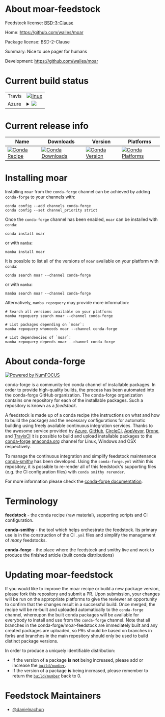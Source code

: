 About moar-feedstock
====================

Feedstock license: [BSD-3-Clause](https://github.com/conda-forge/moar-feedstock/blob/main/LICENSE.txt)

Home: https://github.com/walles/moar

Package license: BSD-2-Clause

Summary: Nice to use pager for humans

Development: https://github.com/walles/moar

Current build status
====================


<table><tr>
    <td>Travis</td>
    <td>
      <a href="https://app.travis-ci.com/conda-forge/moar-feedstock">
        <img alt="linux" src="https://img.shields.io/travis/com/conda-forge/moar-feedstock/main.svg?label=Linux">
      </a>
    </td>
  </tr>
    
  <tr>
    <td>Azure</td>
    <td>
      <details>
        <summary>
          <a href="https://dev.azure.com/conda-forge/feedstock-builds/_build/latest?definitionId=23881&branchName=main">
            <img src="https://dev.azure.com/conda-forge/feedstock-builds/_apis/build/status/moar-feedstock?branchName=main">
          </a>
        </summary>
        <table>
          <thead><tr><th>Variant</th><th>Status</th></tr></thead>
          <tbody><tr>
              <td>linux_64</td>
              <td>
                <a href="https://dev.azure.com/conda-forge/feedstock-builds/_build/latest?definitionId=23881&branchName=main">
                  <img src="https://dev.azure.com/conda-forge/feedstock-builds/_apis/build/status/moar-feedstock?branchName=main&jobName=linux&configuration=linux%20linux_64_" alt="variant">
                </a>
              </td>
            </tr><tr>
              <td>linux_aarch64</td>
              <td>
                <a href="https://dev.azure.com/conda-forge/feedstock-builds/_build/latest?definitionId=23881&branchName=main">
                  <img src="https://dev.azure.com/conda-forge/feedstock-builds/_apis/build/status/moar-feedstock?branchName=main&jobName=linux&configuration=linux%20linux_aarch64_" alt="variant">
                </a>
              </td>
            </tr><tr>
              <td>linux_ppc64le</td>
              <td>
                <a href="https://dev.azure.com/conda-forge/feedstock-builds/_build/latest?definitionId=23881&branchName=main">
                  <img src="https://dev.azure.com/conda-forge/feedstock-builds/_apis/build/status/moar-feedstock?branchName=main&jobName=linux&configuration=linux%20linux_ppc64le_" alt="variant">
                </a>
              </td>
            </tr><tr>
              <td>osx_64</td>
              <td>
                <a href="https://dev.azure.com/conda-forge/feedstock-builds/_build/latest?definitionId=23881&branchName=main">
                  <img src="https://dev.azure.com/conda-forge/feedstock-builds/_apis/build/status/moar-feedstock?branchName=main&jobName=osx&configuration=osx%20osx_64_" alt="variant">
                </a>
              </td>
            </tr><tr>
              <td>osx_arm64</td>
              <td>
                <a href="https://dev.azure.com/conda-forge/feedstock-builds/_build/latest?definitionId=23881&branchName=main">
                  <img src="https://dev.azure.com/conda-forge/feedstock-builds/_apis/build/status/moar-feedstock?branchName=main&jobName=osx&configuration=osx%20osx_arm64_" alt="variant">
                </a>
              </td>
            </tr><tr>
              <td>win_64</td>
              <td>
                <a href="https://dev.azure.com/conda-forge/feedstock-builds/_build/latest?definitionId=23881&branchName=main">
                  <img src="https://dev.azure.com/conda-forge/feedstock-builds/_apis/build/status/moar-feedstock?branchName=main&jobName=win&configuration=win%20win_64_" alt="variant">
                </a>
              </td>
            </tr>
          </tbody>
        </table>
      </details>
    </td>
  </tr>
</table>

Current release info
====================

| Name | Downloads | Version | Platforms |
| --- | --- | --- | --- |
| [![Conda Recipe](https://img.shields.io/badge/recipe-moar-green.svg)](https://anaconda.org/conda-forge/moar) | [![Conda Downloads](https://img.shields.io/conda/dn/conda-forge/moar.svg)](https://anaconda.org/conda-forge/moar) | [![Conda Version](https://img.shields.io/conda/vn/conda-forge/moar.svg)](https://anaconda.org/conda-forge/moar) | [![Conda Platforms](https://img.shields.io/conda/pn/conda-forge/moar.svg)](https://anaconda.org/conda-forge/moar) |

Installing moar
===============

Installing `moar` from the `conda-forge` channel can be achieved by adding `conda-forge` to your channels with:

```
conda config --add channels conda-forge
conda config --set channel_priority strict
```

Once the `conda-forge` channel has been enabled, `moar` can be installed with `conda`:

```
conda install moar
```

or with `mamba`:

```
mamba install moar
```

It is possible to list all of the versions of `moar` available on your platform with `conda`:

```
conda search moar --channel conda-forge
```

or with `mamba`:

```
mamba search moar --channel conda-forge
```

Alternatively, `mamba repoquery` may provide more information:

```
# Search all versions available on your platform:
mamba repoquery search moar --channel conda-forge

# List packages depending on `moar`:
mamba repoquery whoneeds moar --channel conda-forge

# List dependencies of `moar`:
mamba repoquery depends moar --channel conda-forge
```


About conda-forge
=================

[![Powered by
NumFOCUS](https://img.shields.io/badge/powered%20by-NumFOCUS-orange.svg?style=flat&colorA=E1523D&colorB=007D8A)](https://numfocus.org)

conda-forge is a community-led conda channel of installable packages.
In order to provide high-quality builds, the process has been automated into the
conda-forge GitHub organization. The conda-forge organization contains one repository
for each of the installable packages. Such a repository is known as a *feedstock*.

A feedstock is made up of a conda recipe (the instructions on what and how to build
the package) and the necessary configurations for automatic building using freely
available continuous integration services. Thanks to the awesome service provided by
[Azure](https://azure.microsoft.com/en-us/services/devops/), [GitHub](https://github.com/),
[CircleCI](https://circleci.com/), [AppVeyor](https://www.appveyor.com/),
[Drone](https://cloud.drone.io/welcome), and [TravisCI](https://travis-ci.com/)
it is possible to build and upload installable packages to the
[conda-forge](https://anaconda.org/conda-forge) [anaconda.org](https://anaconda.org/)
channel for Linux, Windows and OSX respectively.

To manage the continuous integration and simplify feedstock maintenance
[conda-smithy](https://github.com/conda-forge/conda-smithy) has been developed.
Using the ``conda-forge.yml`` within this repository, it is possible to re-render all of
this feedstock's supporting files (e.g. the CI configuration files) with ``conda smithy rerender``.

For more information please check the [conda-forge documentation](https://conda-forge.org/docs/).

Terminology
===========

**feedstock** - the conda recipe (raw material), supporting scripts and CI configuration.

**conda-smithy** - the tool which helps orchestrate the feedstock.
                   Its primary use is in the construction of the CI ``.yml`` files
                   and simplify the management of *many* feedstocks.

**conda-forge** - the place where the feedstock and smithy live and work to
                  produce the finished article (built conda distributions)


Updating moar-feedstock
=======================

If you would like to improve the moar recipe or build a new
package version, please fork this repository and submit a PR. Upon submission,
your changes will be run on the appropriate platforms to give the reviewer an
opportunity to confirm that the changes result in a successful build. Once
merged, the recipe will be re-built and uploaded automatically to the
`conda-forge` channel, whereupon the built conda packages will be available for
everybody to install and use from the `conda-forge` channel.
Note that all branches in the conda-forge/moar-feedstock are
immediately built and any created packages are uploaded, so PRs should be based
on branches in forks and branches in the main repository should only be used to
build distinct package versions.

In order to produce a uniquely identifiable distribution:
 * If the version of a package **is not** being increased, please add or increase
   the [``build/number``](https://docs.conda.io/projects/conda-build/en/latest/resources/define-metadata.html#build-number-and-string).
 * If the version of a package **is** being increased, please remember to return
   the [``build/number``](https://docs.conda.io/projects/conda-build/en/latest/resources/define-metadata.html#build-number-and-string)
   back to 0.

Feedstock Maintainers
=====================

* [@danielnachun](https://github.com/danielnachun/)

